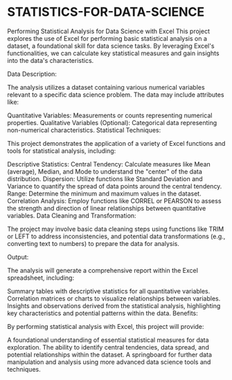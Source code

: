 # STATISTICS-FOR-DATA-SCIENCE
Performing Statistical Analysis for Data Science with Excel
This project explores the use of Excel for performing basic statistical analysis on a dataset, a foundational skill for data science tasks. By leveraging Excel's functionalities, we can calculate key statistical measures and gain insights into the data's characteristics.

Data Description:

The analysis utilizes a dataset containing various numerical variables relevant to a specific data science problem. The data may include attributes like:

Quantitative Variables: Measurements or counts representing numerical properties.
Qualitative Variables (Optional): Categorical data representing non-numerical characteristics.
Statistical Techniques:

This project demonstrates the application of a variety of Excel functions and tools for statistical analysis, including:

Descriptive Statistics:
Central Tendency: Calculate measures like Mean (average), Median, and Mode to understand the "center" of the data distribution.
Dispersion: Utilize functions like Standard Deviation and Variance to quantify the spread of data points around the central tendency.
Range: Determine the minimum and maximum values in the dataset.
Correlation Analysis: Employ functions like CORREL or PEARSON to assess the strength and direction of linear relationships between quantitative variables.
Data Cleaning and Transformation:

The project may involve basic data cleaning steps using functions like TRIM or LEFT to address inconsistencies, and potential data transformations (e.g., converting text to numbers) to prepare the data for analysis.

Output:

The analysis will generate a comprehensive report within the Excel spreadsheet, including:

Summary tables with descriptive statistics for all quantitative variables.
Correlation matrices or charts to visualize relationships between variables.
Insights and observations derived from the statistical analysis, highlighting key characteristics and potential patterns within the data.
Benefits:

By performing statistical analysis with Excel, this project will provide:

A foundational understanding of essential statistical measures for data exploration.
The ability to identify central tendencies, data spread, and potential relationships within the dataset.
A springboard for further data manipulation and analysis using more advanced data science tools and techniques.
